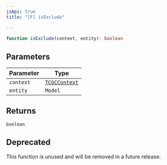 ```yaml
---
jsApi: true
title: "[F] isExclude"

---
```

```ts
function isExclude(context, entity): boolean
```

## Parameters

| Parameter | Type |
| ------ | ------ |
| `context` | [`TCGCContext`](../interfaces/TCGCContext.md) |
| `entity` | `Model` |

## Returns

`boolean`

## Deprecated

This function is unused and will be removed in a future release.
